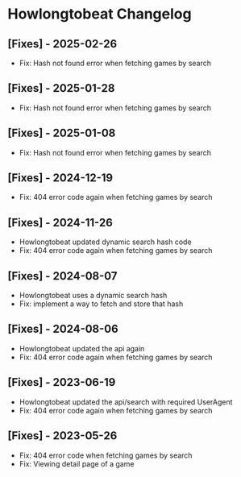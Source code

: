 # Howlongtobeat Changelog

## [Fixes] - 2025-02-26

- Fix: Hash not found error when fetching games by search

## [Fixes] - 2025-01-28

- Fix: Hash not found error when fetching games by search

## [Fixes] - 2025-01-08

- Fix: Hash not found error when fetching games by search

## [Fixes] - 2024-12-19

- Fix: 404 error code again when fetching games by search

## [Fixes] - 2024-11-26

- Howlongtobeat updated dynamic search hash code
- Fix: 404 error code again when fetching games by search

## [Fixes] - 2024-08-07

- Howlongtobeat uses a dynamic search hash
- Fix: implement a way to fetch and store that hash

## [Fixes] - 2024-08-06

- Howlongtobeat updated the api again
- Fix: 404 error code again when fetching games by search

## [Fixes] - 2023-06-19

- Howlongtobeat updated the api/search with required UserAgent
- Fix: 404 error code again when fetching games by search

## [Fixes] - 2023-05-26

- Fix: 404 error code when fetching games by search
- Fix: Viewing detail page of a game
